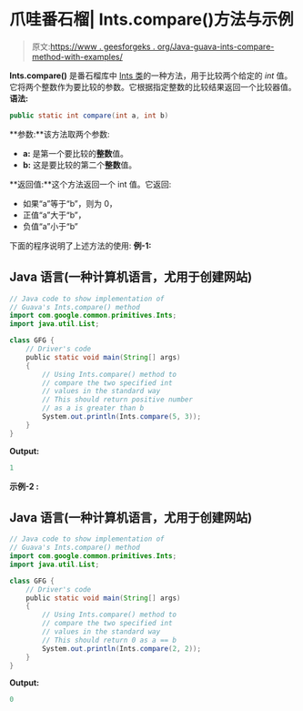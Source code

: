 # 爪哇番石榴| Ints.compare()方法与示例

> 原文:[https://www . geesforgeks . org/Java-guava-ints-compare-method-with-examples/](https://www.geeksforgeeks.org/java-guava-ints-compare-method-with-examples/)

**Ints.compare()** 是番石榴库中 [Ints 类](https://www.geeksforgeeks.org/ints-class-guava-java/)的一种方法，用于比较两个给定的 *int* 值。它将两个整数作为要比较的参数。它根据指定整数的比较结果返回一个比较器值。
**语法:**

```java
public static int compare(int a, int b)
```

**参数:**该方法取两个参数:

*   **a:** 是第一个要比较的**整数**值。
*   **b:** 这是要比较的第二个**整数**值。

**返回值:**这个方法返回一个 int 值。它返回:

*   如果“a”等于“b”，则为 0，
*   正值“a”大于“b”，
*   负值“a”小于“b”

下面的程序说明了上述方法的使用:
**例-1:**

## Java 语言(一种计算机语言，尤用于创建网站)

```java
// Java code to show implementation of
// Guava's Ints.compare() method
import com.google.common.primitives.Ints;
import java.util.List;

class GFG {
    // Driver's code
    public static void main(String[] args)
    {
        // Using Ints.compare() method to
        // compare the two specified int
        // values in the standard way
        // This should return positive number
        // as a is greater than b
        System.out.println(Ints.compare(5, 3));
    }
}
```

**Output:** 

```java
1
```

**示例-2 :**

## Java 语言(一种计算机语言，尤用于创建网站)

```java
// Java code to show implementation of
// Guava's Ints.compare() method
import com.google.common.primitives.Ints;
import java.util.List;

class GFG {
    // Driver's code
    public static void main(String[] args)
    {
        // Using Ints.compare() method to
        // compare the two specified int
        // values in the standard way
        // This should return 0 as a == b
        System.out.println(Ints.compare(2, 2));
    }
}
```

**Output:** 

```java
0
```